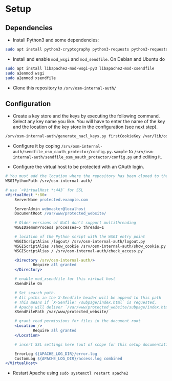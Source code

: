 # Setup

## Dependencies

* Install Python3 and some dependencies:

```sh
sudo apt install python3-cryptography python3-requests python3-requests-oauthlib python3-nacl
```

* Install and enable `mod_wsgi` and `mod_sendfile`. On Debian and Ubuntu do

```sh
sudo apt install libapache2-mod-wsgi-py3 libapache2-mod-xsendfile
sudo a2enmod wsgi
sudo a2enmod xsendfile
```

* Clone this repository to `/srv/osm-internal-auth/`


## Configuration

* Create a key store and the keys by executing the following command. Select any key name you like. You will have to enter the name of the key and the location of the key store in the configuration (see next step).

```sh
/srv/osm-internal-auth/generate_nacl_keys.py firstCookieKey /var/lib/osm-internal-auth/keys/
```

* Configure it by coping `/srv/osm-internal-auth/sendfile_osm_oauth_protector/config.py.sample` to `/srv/osm-internal-auth/sendfile_osm_oauth_protector/config.py`
and editing it.

* Configure the virtual host to be protected with an OAuth login. 

```apache
# You must add the location where the repository has been cloned to the Python search path
WSGIPythonPath /srv/osm-internal-auth/

# use `<VirtualHost *:443` for SSL
<VirtualHost *:80>
    ServerName protected.example.com

    ServerAdmin webmaster@localhost
    DocumentRoot /var/www/protected_website/

    # Older versions of NaCl don't support multithreading
    WSGIDaemonProcess processes=5 threads=1

    # location of the Python script with the WSGI entry point
    WSGIScriptAlias /logout/ /srv/osm-internal-auth/logout.py
    WSGIScriptAlias /show_cookie /srv/osm-internal-auth/show_cookie.py
    WSGIScriptAlias / /srv/osm-internal-auth/check_access.py

    <Directory /srv/osm-internal-auth/>
            Require all granted
    </Directory>

    # enable mod_xsendfile for this virtual host
    XSendFile On

    # Set search path.
    # All paths in the X-Sendfile header will be append to this path
    # This means if `X-Senfile: /subpage/index.html` is requested,
    # Apache will deliver `/var/www/protected_website/subpage/index.html`.
    XSendFilePath /var/www/protected_website/

    # grant read permissions for files in the document root
    <Location />
            Require all granted
    </Location>

    # insert SSL settings here (out of scope for this setup documentation)

    ErrorLog ${APACHE_LOG_DIR}/error.log
    CustomLog ${APACHE_LOG_DIR}/access.log combined
</VirtualHost>
```

* Restart Apache using `sudo systemctl restart apache2`
